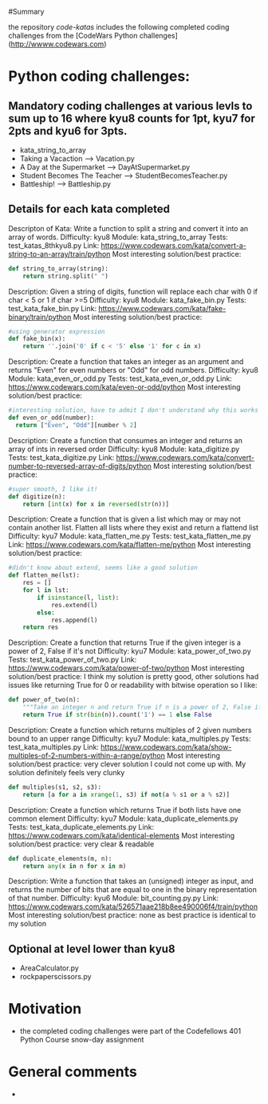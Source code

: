 #Summary

the repository *code-katas* includes the following completed coding challenges from the [CodeWars Python challenges] (http://wwww.codewars.com)

# Python coding challenges:

## Mandatory coding challenges at various levls to sum up to 16 where kyu8 counts for 1pt, kyu7 for 2pts and kyu6 for 3pts.

* kata_string_to_array
* Taking a Vacaction --> Vacation.py
* A Day at the Supermarket --> DayAtSupermarket.py
* Student Becomes The Teacher --> StudentBecomesTeacher.py
* Battleship! --> Battleship.py

## Details for each kata completed
Descripton of Kata: Write a function to split a string and convert it into an array of words.
Difficulty: kyu8
Module: kata_string_to_array
Tests: test_katas_8thkyu8.py
Link: https://www.codewars.com/kata/convert-a-string-to-an-array/train/python
Most interesting solution/best practice:
```python
def string_to_array(string):
    return string.split(" ")
```

Description: Given a string of digits, function will replace each char with 0 if char < 5 or 1 if char >=5
Difficulty: kyu8
Module: kata_fake_bin.py
Tests: test_kata_fake_bin.py
Link: https://www.codewars.com/kata/fake-binary/train/python
Most interesting solution/best practice:
```python
#using generator expression
def fake_bin(x):
    return ''.join('0' if c < '5' else '1' for c in x)
```

Description: Create a function that takes an integer as an argument and returns "Even" for even numbers or "Odd" for odd numbers.
Difficulty: kyu8
Module: kata_even_or_odd.py
Tests: test_kata_even_or_odd.py
Link: https://www.codewars.com/kata/even-or-odd/python
Most interesting solution/best practice:
```python
#interesting solution, have to admit I don't understand why this works
def even_or_odd(number):
  return ["Even", "Odd"][number % 2]
  ```

Description: Create a function that consumes an integer and returns an array of ints in reversed order
Difficulty: kyu8
Module: kata_digitize.py
Tests: test_kata_digitize.py
Link: https://www.codewars.com/kata/convert-number-to-reversed-array-of-digits/python
Most interesting solution/best practice:
```python
#super smooth, I like it!
def digitize(n):
    return [int(x) for x in reversed(str(n))]
```

Description: Create a function that is given a list which may or may not contain another list. Flatten all lists where they exist and return a flattend list
Difficulty: kyu7
Module: kata_flatten_me.py
Tests: test_kata_flatten_me.py
Link: https://www.codewars.com/kata/flatten-me/python
Most interesting solution/best practice:
```python
#didn't know about extend, seems like a good solution
def flatten_me(lst):
    res = []
    for l in lst:
        if isinstance(l, list):
            res.extend(l)
        else:
            res.append(l)
    return res
```

Description: Create a function that returns True if the given integer is a power of 2, False if it's not
Difficulty: kyu7
Module: kata_power_of_two.py
Tests: test_kata_power_of_two.py
Link: https://www.codewars.com/kata/power-of-two/python
Most interesting solution/best practice:
I think my solution is pretty good, other solutions had issues like returning True for 0 or readability with bitwise operation so I like:
```python
def power_of_two(n):
    """Take an integer n and return True if n is a power of 2, False if not"""
    return True if str(bin(n)).count('1') == 1 else False
```

Description: Create a function which returns multiples of 2 given numbers bound to an upper range
Difficulty: kyu7
Module: kata_multiples.py
Tests: test_kata_multiples.py
Link: https://www.codewars.com/kata/show-multiples-of-2-numbers-within-a-range/python
Most interesting solution/best practice:
very clever solution I could not come up with. My solution definitely feels very clunky
```python
def multiples(s1, s2, s3):
    return [a for a in xrange(1, s3) if not(a % s1 or a % s2)]
```

Description: Create a function which returns True if both lists have one common element
Difficulty: kyu7
Module: kata_duplicate_elements.py
Tests: test_kata_duplicate_elements.py
Link: https://www.codewars.com/kata/identical-elements
Most interesting solution/best practice:
very clear & readable
```python
def duplicate_elements(m, n):
    return any(x in n for x in m)
```

Description: Write a function that takes an (unsigned) integer as input, and
returns the number of bits that are equal to one in the binary representation of
that number.
Difficulty: kyu6
Module: bit_counting.py.py
Link: https://www.codewars.com/kata/526571aae218b8ee490006f4/train/python
Most interesting solution/best practice:
none as best practice is identical to my solution









## Optional at level lower than kyu8

* AreaCalculator.py
* rockpaperscissors.py

# Motivation

* the completed coding challenges were part of the Codefellows 401 Python Course snow-day assignment

# General comments

*
